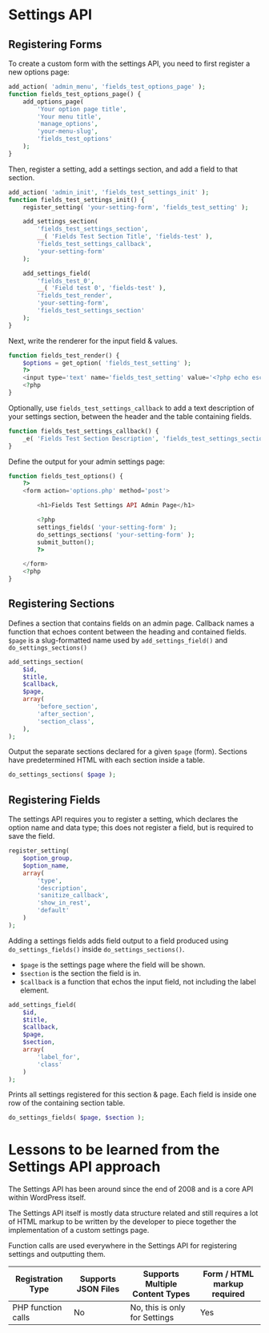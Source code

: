 # Settings API

## Registering Forms

To create a custom form with the settings API, you need to first register a new options page:

```php
add_action( 'admin_menu', 'fields_test_options_page' );
function fields_test_options_page() {
	add_options_page(
		'Your option page title',
		'Your menu title',
		'manage_options',
		'your-menu-slug',
		'fields_test_options'
	);
}
```

Then, register a setting, add a settings section, and add a field to that section.

```php
add_action( 'admin_init', 'fields_test_settings_init' );
function fields_test_settings_init() {
	register_setting( 'your-setting-form', 'fields_test_setting' );

	add_settings_section(
		'fields_test_settings_section',
		__( 'Fields Test Section Title', 'fields-test' ),
		'fields_test_settings_callback',
		'your-setting-form'
	);

	add_settings_field(
		'fields_test_0',
		__( 'Field test 0', 'fields-test' ),
		'fields_test_render',
		'your-setting-form',
		'fields_test_settings_section'
	);
}
```

Next, write the renderer for the input field & values.

```php
function fields_test_render() {
	$options = get_option( 'fields_test_setting' );
	?>
    <input type='text' name='fields_test_setting' value='<?php echo esc_attr( $options ); ?>'>
	<?php
}
```

Optionally, use `fields_test_settings_callback` to add a text description of your settings section, between the header
and the table containing fields.

```php
function fields_test_settings_callback() {
	_e( 'Fields Test Section Description', 'fields_test_settings_section' );
}
```

Define the output for your admin settings page:

```php
function fields_test_options() {
	?>
    <form action='options.php' method='post'>

        <h1>Fields Test Settings API Admin Page</h1>

		<?php
		settings_fields( 'your-setting-form' );
		do_settings_sections( 'your-setting-form' );
		submit_button();
		?>

    </form>
	<?php
}
```

## Registering Sections

Defines a section that contains fields on an admin page. Callback names a function that echoes content between the
heading and contained fields. `$page` is a slug-formatted name used by `add_settings_field()`
and `do_settings_sections()`

```php
add_settings_section(
	$id,
	$title,
	$callback,
	$page,
	array(
		'before_section',
		'after_section',
		'section_class',
	),
);
```

Output the separate sections declared for a given `$page` (form). Sections have predetermined HTML with each section
inside a table.

```php
do_settings_sections( $page );
```

## Registering Fields

The settings API requires you to register a setting, which declares the option name and data type; this does not
register a field, but is required to save the field.

```php
register_setting(
	$option_group,
	$option_name,
	array(
		'type',
		'description',
		'sanitize_callback',
		'show_in_rest',
		'default'
	)
);
```

Adding a settings fields adds field output to a field produced using `do_settings_fields()`
inside `do_settings_sections()`.

* `$page` is the settings page where the field will be shown.
* `$section` is the section the field is in.
* `$callback` is a function that echos the input field, not including the label element.

```php
add_settings_field(
	$id,
	$title,
	$callback,
	$page,
	$section,
	array(
		'label_for',
		'class'
	)
);
```

Prints all settings registered for this section & page. Each field is inside one row of the containing section table.

```php
do_settings_fields( $page, $section );
```

# Lessons to be learned from the Settings API approach

The Settings API has been around since the end of 2008 and is a core API within WordPress itself.

The Settings API itself is mostly data structure related and still requires a lot of HTML markup to be written by the developer to piece together the implementation of a custom settings page.

Function calls are used everywhere in the Settings API for registering settings and outputting them.

| Registration Type  | Supports JSON Files | Supports Multiple Content Types | Form / HTML markup required |
|--------------------|---------------------|---------------------------------|-----------------------------|
| PHP function calls | No                  | No, this is only for Settings   | Yes                         |
